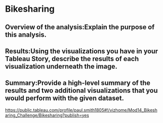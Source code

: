 # Bikesharing

## Overview of the analysis:Explain the purpose of this analysis.

## Results:Using the visualizations you have in your Tableau Story, describe the results of each visualization underneath the image.

## Summary:Provide a high-level summary of the results and two additional visualizations that you would perform with the given dataset.

https://public.tableau.com/profile/paul.smith1805#!/vizhome/Mod14_Bikesharing_Challenge/Bikesharing?publish=yes
